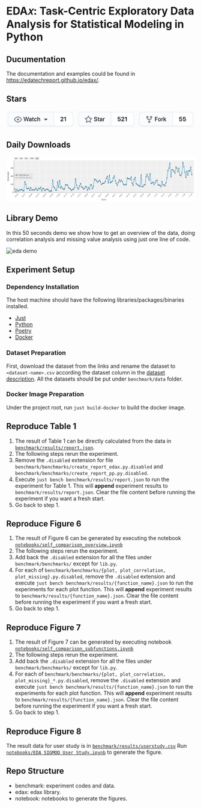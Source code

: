 # EDA𝑥: Task-Centric Exploratory Data Analysis for Statistical Modeling in Python

## Ducumentation
The documentation and examples could be found in https://edatechreport.github.io/edax/.

## Stars
![Stars](stars.png)

## Daily Downloads
![Daily Downloads](daily_downloads.png)


## Library Demo
In this 50 seconds demo we show how to get an overview of the data, doing correlation analysis
and missing value analysis using just one line of code.

![eda demo](EDAx.gif)

## Experiment Setup

### Dependency Installation
The host machine should have the following libraries/packages/binaries installed.

- [Just](https://github.com/casey/just)
- [Python](https://www.python.org/downloads/)
- [Poetry](https://python-poetry.org/)
- [Docker](https://www.docker.com/)

### Dataset Preparation
First, download the dataset from the links and rename the dataset to `<dataset-name>.csv`
according the dataset column in the [dataset description](dataset.pdf).
All the datasets should be put under `benchmark/data` folder.

### Docker Image Preparation
Under the project root, run `just build-docker` to build the docker image.

## Reproduce Table 1
1. The result of Table 1 can be directly calculated from the data in [`benchmark/results/report.json`](benchmark/results/report.json).
2. The following steps rerun the experiment.
3. Remove the `.disabled` extension for file `benchmark/benchmarks/create_report_edax.py.disabled` and `benchmark/benchmarks/create_report_pp.py.disabled`.
4. Execute `just bench benchmark/results/report.json` to run the experiment for Table 1.
   This will **append** experiment results to `benchmark/results/report.json`. Clear the file content before running the experiment if you want a fresh start.
5. Go back to step 1.

## Reproduce Figure 6
1. The result of Figure 6 can be generated by executing the notebook [`notebooks/self_comparison_overview.ipynb`](https://nbviewer.jupyter.org/github/edatechreport/edax/blob/master/notebooks/self_comparison_overview.ipynb)
2. The following steps rerun the experiment.
3. Add back the `.disabled` extension for all the files under `benchmark/benchmarks/` except for `lib.py`.
4. For each of `benchmark/benchmarks/{plot, plot_correlation, plot_missing}.py.disabled`,
   remove the `.disabled` extension and execute `just bench benchmark/results/{function_name}.json` to run the experiments for each plot function.
   This will **append** experiment results to `benchmark/results/{function_name}.json`. Clear the file content before running the experiment if you want a fresh start.
5. Go back to step 1.

## Reproduce Figure 7
1. The result of Figure 7 can be generated by executing notebook [`notebooks/self_comparison_subfunctions.ipynb`](https://nbviewer.jupyter.org/github/edatechreport/edax/blob/master/notebooks/self_comparison_subfunctions.ipynb)
2. The following steps rerun the experiment.
3. Add back the `.disabled` extension for all the files under `benchmark/benchmarks/` except for `lib.py`.
4. For each of `benchmark/benchmarks/{plot, plot_correlation, plot_missing}_*.py.disabled`,
   remove the `.disabled` extension and execute `just bench benchmark/results/{function_name}.json` to run the experiments for each plot function.
   This will **append** experiment results to `benchmark/results/{function_name}.json`. Clear the file content before running the experiment if you want a fresh start.
5. Go back to step 1.

## Reproduce Figure 8
The result data for user study is in [`benchmark/results/userstudy.csv`](benchmark/results/userstudy.csv)
Run [`notebooks/EDA SIGMOD User Study.ipynb`](https://nbviewer.jupyter.org/github/edatechreport/edax/blob/master/notebooks/EDA%20SIGMOD%20User%20Study.ipynb) to generate the figure.

## Repo Structure

- benchmark: experiment codes and data.
- edax: edax library.
- notebook: notebooks to generate the figures.
